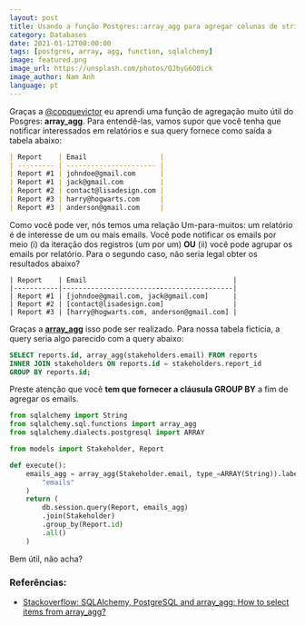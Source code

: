 ```yaml
---
layout: post
title: Usando a função Postgres::array_agg para agregar colunas de string
category: Databases
date: 2021-01-12T00:00:00
tags: [postgres, array, agg, function, sqlalchemy]
image: featured.png
image_url: https://unsplash.com/photos/QJbyG6O0ick
image_author: Nam Anh
language: pt
---
```


Graças a [@copquevictor](https://twitter.com/copquevictor) eu aprendi uma função de agregação muito útil do Posgres: **array_agg**. Para entendê-las, vamos supor que você tenha que notificar interessados em relatórios e sua query fornece como saída a tabela abaixo:

```markdown
| Report    | Email                  |
| --------- | ---------------------- |
| Report #1 | johndoe@gmail.com      |
| Report #1 | jack@gmail.com         |
| Report #2 | contact@lisadesign.com |
| Report #3 | harry@hogwarts.com     |
| Report #3 | anderson@gmail.com     |
```

Como você pode ver, nós temos uma relação Um-para-muitos: um relatório é de interesse de um ou mais emails. Você pode notificar os emails por meio (i) da iteração dos registros (um por um) **OU** (ii) você pode agrupar os emails por relatório. Para o segundo caso, não seria legal obter os resultados abaixo?

```
| Report    | Email                                    |
|-----------|------------------------------------------|
| Report #1 | [johndoe@gmail.com, jack@gmail.com]      |
| Report #2 | [contact@lisadesign.com]                 |
| Report #3 | [harry@hogwarts.com, anderson@gmail.com] |
```

Graças a **[array_agg](https://www.postgresql.org/docs/13/functions-aggregate.html)** isso pode ser realizado. Para nossa tabela fictícia, a query seria algo parecido com a query abaixo:

```sql
SELECT reports.id, array_agg(stakeholders.email) FROM reports
INNER JOIN stakeholders ON reports.id = stakeholders.report_id
GROUP BY reports.id;
```

Preste atenção que você **tem que fornecer a cláusula GROUP BY** a fim de agregar os emails.

```python
from sqlalchemy import String
from sqlalchemy.sql.functions import array_agg
from sqlalchemy.dialects.postgresql import ARRAY

from models import Stakeholder, Report

def execute():
    emails_agg = array_agg(Stakeholder.email, type_=ARRAY(String)).label(
        "emails"
    )
    return (
        db.session.query(Report, emails_agg)
        .join(Stakeholder)
        .group_by(Report.id)
        .all()
    )
```

Bem útil, não acha?

### Referências:

- [Stackoverflow: SQLAlchemy, PostgreSQL and array_agg: How to select items from array_agg?](https://stackoverflow.com/questions/23261944/sqlalchemy-postgresql-and-array-agg-how-to-select-items-from-array-agg)
